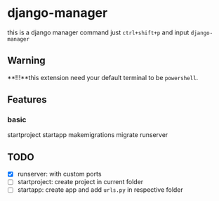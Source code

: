 # django-manager

this is a django manager command just `ctrl+shift+p` and input `django-manager`

## Warning

**!!!**this extension need your default terminal to be `powershell`.

## Features

### basic

startproject
startapp
makemigrations
migrate
runserver

## TODO

- [x] runserver: with custom ports
- [ ] startproject: create project in current folder
- [ ] startapp: create app and add `urls.py` in respective folder
